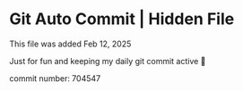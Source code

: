 # Git Auto Commit | Hidden File

This file was added Feb 12, 2025

Just for fun and keeping my daily git commit active 🤪

commit number: 704547
